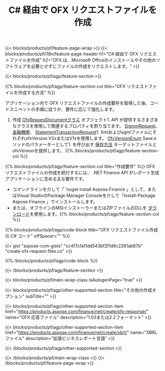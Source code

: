 ﻿---
title: C# 経由で OFX リクエストファイルを作成
description: OFX リクエストファイル作成のサンプルコード。 .NET ベースのアプリケーション内でのバッチ OFX リクエストファイル生成には、 API サンプルコードを使用します。 
url: /ja/net/create/ofx-request/
family: finance
platformtag: net
feature: create
informat: OFX Request
outformat: 
otherformats: OFX Response
---
{{< blocks/products/pf/feature-page-wrap >}}
{{< blocks/products/pf/i18n/feature-page-header h1="C# 経由で OFX リクエストファイルを作成" h2="OFX は、Microsoft Officeのインストールやその他のソフトウェアを必要とせずにファイルの作成をリクエストします。" >}}

{{< blocks/products/pf/agp/feature-section >}}

{{% blocks/products/pf/agp/feature-section-col title="OFX リクエストファイルを作成する方法" %}}

アプリケーション内で OFX リクエストファイルの作成要件を取得した後、コードスニペットの手順に従うか、要件に応じて強化します。

1. 作成 [OfxRequestDocumentクラス](https://apireference.aspose.com/finance/net/aspose.finance.ofx/ofxrequestdocument) オブジェクト1. API が提供するさまざまなクラスを使用して関連するプロパティを割り当てます。 [SignonRequest](https://apireference.aspose.com/finance/net/aspose.finance.ofx.signon/signonrequest)、 [金融機関](https://apireference.aspose.com/finance/net/aspose.finance.ofx.signon/financialinstitution)、 [StatementTransactionRequest](https://apireference.aspose.com/finance/net/aspose.finance.ofx.bank/statementtransactionrequest)1. XmlおよびsgmlファイルにそれぞれofxVersion V2xまたはV1xを使用します。 [OfxVersionEnum](https://apireference.aspose.com/finance/net/aspose.finance.ofx/ofxversionenum) Saveメソッドのパラメーターとして1. を呼び出す [保存方法](https://apireference.aspose.com/finance/net/aspose.finance.ofx/ofxrequestdocument/methods/save) ターゲットファイルとofxVersionを提供します。
{{% /blocks/products/pf/agp/feature-section-col %}}

{{% blocks/products/pf/agp/feature-section-col title="作成要件" %}}
OFX リクエストファイルの作成を続行するには、 .NET Finance API がレポート生成アプリケーションに含める主な要件です。 
- コマンドラインを介して「 'nuget install Aspose.Finance 」として、またはVisual StudioのPackage Manager Consoleを介して「Install-Package Aspose.Finance 」でインストールします。
- または、オフラインのMSIインストーラーまたはZIPファイルのDLLを [ダウンロード](https://downloads.aspose.com/finance/net)を使用します。{{% /blocks/products/pf/agp/feature-section-col %}}

{{% blocks/products/pf/agp/code-block title="OFX リクエストファイル作成の C# コード" offSpacer="" %}}

{{< gist "aspose-com-gists" "cc4f7cfa11dd543bf2f1d6c2261ab87b" "create-ofx-request-files.cs" >}}

{{% /blocks/products/pf/agp/code-block %}}

{{< /blocks/products/pf/agp/feature-section >}}

{{< blocks/products/pf/main-wrap-class isAutogenPage="true" >}}

{{< blocks/products/pf/agp/other-supported-section title="その他の作成オプション" subTitle="" >}}

{{< blocks/products/pf/agp/other-supported-section-item href="https://products.aspose.com/finance/net/create/ofx-response/" name="OFX 応答ファイル" description="1.03または2.2フォーマット" >}}

{{< blocks/products/pf/agp/other-supported-section-item href="https://products.aspose.com/finance/net/create/xbrl/" name="XBRL ファイル" description="拡張ビジネスレポート言語" >}}


{{< /blocks/products/pf/agp/other-supported-section >}}

{{< /blocks/products/pf/main-wrap-class >}}
{{< /blocks/products/pf/feature-page-wrap >}}